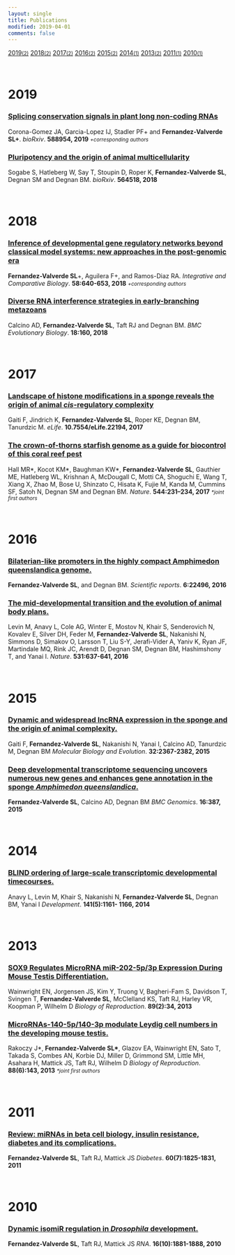 ```yaml
---
layout: single
title: Publications
modified: 2019-04-01
comments: false
---
```


<div class="category-box">
<a href="#2019"><span class="category-item"> 2019<small>(2)</small></span></a>
<a href="#2018"><span class="category-item"> 2018<small>(2)</small></span></a>
<a href="#2017"><span class="category-item"> 2017<small>(2)</small></span></a>
<a href="#2016"><span class="category-item"> 2016<small>(2)</small></span></a>
<a href="#2015"><span class="category-item"> 2015<small>(2)</small></span></a>
<a href="#2014"><span class="category-item"> 2014<small>(1)</small></span></a>
<a href="#2013"><span class="category-item"> 2013<small>(2)</small></span></a>
<a href="#2011"><span class="category-item"> 2011<small>(1)</small></span></a>
<a href="#2010"><span class="category-item"> 2010<small>(1)</small></span></a>

</div>

<a name="2019">&nbsp;</a>

<h1>2019</h1>
<div class="pub">
    <h3><a href="https://www.biorxiv.org/content/10.1101/588954v1.abstract" target="_new">Splicing conservation signals in plant long non-coding RNAs</a></h3> Corona-Gomez JA, Garcia-Lopez IJ, Stadler PF+ and <b>Fernandez-Valverde SL+</b>.
    <i>bioRxiv</i>. <b>588954, 2019</b> <small><i>+corresponding authors</i></small>
</div>

<div class="pub">
    <h3><a href="https://www.biorxiv.org/content/10.1101/564518v1.abstract" target="_new">Pluripotency and the origin of animal multicellularity</a></h3> Sogabe S, Hatleberg W, Say T, Stoupin D, Roper K, <b>Fernandez-Valverde SL</b>, Degnan SM and Degnan BM.
    <i>bioRxiv</i>. <b>564518, 2018</b>
</div>

<a name="2018">&nbsp;</a>

<h1>2018</h1>
<div class="pub">
    <h3><a href="https://academic.oup.com/icb/article-lookup/doi/10.1093/icb/icy061" target="_new">Inference of developmental gene regulatory networks beyond classical model systems: new approaches in the post-genomic era</a></h3> <b>Fernandez-Valverde SL</b>+, Aguilera F+, and Ramos-Diaz RA.
    <i>Integrative and Comparative Biology</i>. <b>58:640-653, 2018</b> <small><i>+corresponding authors</i></small>
</div>

<div class="pub">
    <h3><a href="https://www.biorxiv.org/content/early/2018/03/19/284349" target="_new">Diverse RNA interference strategies in early-branching metazoans</a></h3> Calcino AD, <b>Fernandez-Valverde SL</b>, Taft RJ and Degnan BM.
    <i>BMC Evolutionary Biology</i>. <b>18:160, 2018</b>
</div>


<a name="2017">&nbsp;</a>

<h1>2017</h1>
<div class="pub">
    <h3><a href="https://elifesciences.org/content/6/e22194" target="_new">Landscape of histone modifications in a sponge reveals the origin of animal <i>cis</i>-regulatory complexity</a></h3>
    Gaiti F, Jindrich K, <b>Fernandez-Valverde SL</b>, Roper KE, Degnan BM, Tanurdzic M.
    <i>eLife</i>. <b>10.7554/eLife.22194, 2017</b>
</div>

<div class="pub">
    <h3><a href="http://www.nature.com/nature/journal/vaop/ncurrent/abs/nature22033.html" target="_new">The crown-of-thorns starfish genome as a guide for biocontrol of this coral reef pest</a></h3> Hall MR*, Kocot KM*, Baughman KW*, <b>Fernandez-Valverde SL</b>, Gauthier ME, Hatleberg WL, Krishnan A, McDougall C, Motti CA, Shoguchi E, Wang T, Xiang X, Zhao M, Bose U, Shinzato C, Hisata K, Fujie M, Kanda M, Cummins SF, Satoh N, Degnan SM and Degnan BM.
    <i>Nature</i>. <b>544:231–234, 2017</b> <small><i>*joint first authors</i></small>
</div>

<a name="2016">&nbsp;</a>
<h1>2016</h1>

<div class="pub">
    <h3><a href="http://www.nature.com/articles/srep22496" target="_new">Bilaterian-like promoters in the highly compact Amphimedon queenslandica genome.</a></h3>
    <b>Fernandez-Valverde SL</b>, and Degnan BM.
    <i>Scientific reports</i>. <b>6:22496, 2016</b>
</div>

<div class="pub">
    <h3><a href="http://www.nature.com/nature/journal/v531/n7596/abs/nature16994.html" target="_new">The mid-developmental transition and the evolution of animal body plans.</a></h3>
    Levin M, Anavy L, Cole AG, Winter E, Mostov N, Khair S, Senderovich N, Kovalev E, Silver DH, Feder M, <b>Fernandez-Valverde
    SL</b>, Nakanishi N, Simmons D, Simakov O, Larsson T, Liu S-Y, Jerafi-Vider A, Yaniv K, Ryan JF, Martindale MQ, Rink JC, Arendt D, Degnan SM, Degnan BM, Hashimshony T, and Yanai I.
    <i>Nature</i>. <b>531:637-641, 2016</b>
</div>


<a name="2015">&nbsp;</a>
<h1>2015</h1>

<div class="pub">
    <h3><a href="http://mbe.oxfordjournals.org/content/32/9/2367.long" target="_new">Dynamic and widespread lncRNA expression
in the sponge and the origin of animal complexity.</a></h3>
    Gaiti F, <b>Fernandez-Valverde SL</b>, Nakanishi N, Yanai I, Calcino AD, Tanurdzic M, Degnan BM
    <i>Molecular Biology and Evolution</i>. <b>32:2367-2382, 2015</b>
</div>

<div class="pub">
    <h3><a href="http://bmcgenomics.biomedcentral.com/articles/10.1186/s12864-015-1588-z" target="_new">Deep developmental transcriptome sequencing uncovers numerous new genes and enhances gene annotation in the sponge <i>Amphimedon queenslandica</i>.</a></h3>
    <b>Fernandez-Valverde SL</b>, Calcino AD, Degnan BM
    <i>BMC Genomics</i>. <b> 16:387, 2015</b>
</div>


<a name="2014">&nbsp;</a>
<h1>2014</h1>

<div class="pub">
    <h3><a href="http://dev.biologists.org/content/141/5/1161.long" target="_new">BLIND ordering of large-scale transcriptomic developmental timecourses.</a></h3>
    Anavy L, Levin M, Khair S, Nakanishi N,
    <b>Fernandez-Valverde SL</b>, Degnan BM, Yanai I
    <i>Development</i>. <b>141(5):1161- 1166, 2014</b>
</div>


<a name="2013">&nbsp;</a>
<h1>2013</h1>

<div class="pub">
    <h3><a href="http://www.biolreprod.org/content/89/2/34.long" target="_new">SOX9 Regulates MicroRNA miR-202-5p/3p Expression During Mouse Testis Differentiation.</a></h3>
    Wainwright EN, Jorgensen JS, Kim Y, Truong V,
    Bagheri-Fam S, Davidson T, Svingen T,
    <b>Fernandez-Valverde SL</b>, McClelland KS, Taft RJ, Harley VR, Koopman P, Wilhelm D <i>Biology of Reproduction</i>. <b>89(2):34, 2013</b>
</div>

<div class="pub">
    <h3><a href="http://www.biolreprod.org/content/88/6/143.long" target="_new">MicroRNAs-140-5p/140-3p modulate Leydig cell numbers in the developing mouse testis.</a></h3>
    Rakoczy J*, <b>Fernandez-Valverde SL*</b>, Glazov EA, Wainwright EN, Sato T, Takada S, Combes AN, Korbie DJ, Miller D, Grimmond SM, Little MH, Asahara H, Mattick JS, Taft RJ, Wilhelm D <i>Biology of Reproduction</i>. <b>88(6):143, 2013</b>  <small><i>*joint first authors</i></small>
</div>

<a name="2011">&nbsp;</a>
<h1>2011</h1>

<div class="pub">
    <h3><a href="http://diabetes.diabetesjournals.org/content/60/7/1825.extract" target="_new">Review: miRNAs in beta cell biology, insulin resistance, diabetes and its complications.</a></h3>
    <b>Fernandez-Valverde SL</b>, Taft RJ, Mattick JS <i>Diabetes</i>. <b>60(7):1825-1831, 2011</b>
</div>

<a name="2010">&nbsp;</a>
<h1>2010</h1>

<div class="pub">
    <h3><a href="http://rnajournal.cshlp.org/content/16/10/1881.short" target="_new">Dynamic isomiR regulation in <i>Drosophila</i> development.</a></h3>
    <b>Fernandez-Valverde SL</b>, Taft RJ, Mattick JS
    <i>RNA</i>. <b>16(10):1881-1888, 2010</b>
</div>
